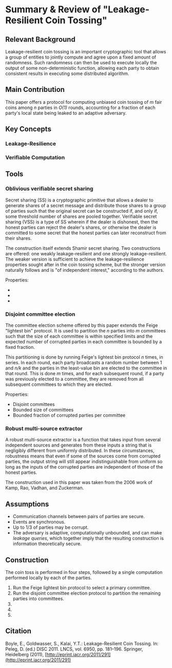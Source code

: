 # Summary & Review of "Leakage-Resilient Coin Tossing"

## Relevant Background

Leakage-resilient coin tossing is an important cryptographic tool that allows a group of entities to jointly compute and agree upon a fixed amount of randomness. Such randomness can then be used to execute locally the output of some non-deterministic function, allowing each party to obtain consistent results in executing some distributed algorithm.

## Main Contribution

This paper offers a protocol for computing unbiased coin tossing of _m_ fair coins among _n_ parties in _O(1)_ rounds, accounting for a fraction of each party's local state being leaked to an adaptive adversary.

## Key Concepts

### Leakage-Resilience

### Verifiable Computation

## Tools

### Oblivious verifiable secret sharing

Secret sharing (SS) is a cryptographic primitive that allows a dealer to generate shares of a secret message and distribute those shares to a group of parties such that the original secret can be constructed if, and only if, some threshold number of shares are pooled together. Verifiable secret sharing (VSS) is a type of SS wherein if the dealer is dishonest, then the honest parties can reject the dealer's shares, or otherwise the dealer is committed to some secret that the honest parties can later reconstruct from their shares.

The construction itself extends Shamir secret sharing. Two constructions are offered: one weakly leakage-resilient and one strongly leakage-resilient. The weaker version is sufficient to achieve the leakage-resilience properties sought after in the coin tossing scheme, but the stronger version naturally follows and is "of independent interest," according to the authors.

Properties:

 *
 *
 *

### Disjoint committee election

The committee election scheme offered by this paper extends the Feige "lightest bin" protocol. It is used to partition the _n_ parties into _m_ committees such that the size of each committee is within specified limits and the expected number of corrupted parties in each committee is bounded by a fixed fraction.

This partitioning is done by running Feige's lightest bin protocol _n_ times, in series. In each round, each party broadcasts a random number between 1 and _n/k_ and the parties in the least-value bin are elected to the committee in that round. This is done _m_ times, and for each subsequent round, if a party was previously elected to a committee, they are removed from all subsequent committees to which they are elected.

Properties:

 * Disjoint committees
 * Bounded size of committees
 * Bounded fraction of corrupted parties per committee

### Robust multi-source extractor

A robust multi-source extractor is a function that takes input from several independent sources and generates from these inputs a string that is negligibly different from uniformly distributed. In these circumstances, robustness means that even if some of the sources come from corrupted parties, the output string will still appear indistinguishable from uniform so long as the inputs of the corrupted parties are independent of those of the honest parties.

The construction used in this paper was taken from the 2006 work of Kamp, Rao, Vadhan, and Zuckerman.

## Assumptions

 * Communication channels between pairs of parties are secure.
 * Events are synchronous.
 * Up to 1/3 of parties may be corrupt.
 * The adversary is adaptive, computationally unbounded, and can make _leakage queries_, which together imply that the resulting construction is information theoretically secure.

## Construction

The coin toss is performed in four steps, followed by a single computation performed locally by each of the parties.

 1. Run the Feige lightest bin protocol to select a primary committee.
 2. Run the disjoint committee election protocol to partition the remaining parties into committees.
 3. 
 4. 
 5. 

## Citation

Boyle, E., Goldwasser, S., Kalai, Y.T.: Leakage-Resilient Coin Tossing. In: Peleg, D. (ed.) DISC 2011. LNCS, vol. 6950, pp. 181–196. Springer, Heidelberg (2011), [http://eprint.iacr.org/2011/291](http://eprint.iacr.org/2011/291)
